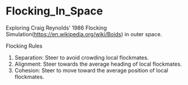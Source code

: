 # Flocking_In_Space
Exploring Craig Reynolds' 1986 Flocking Simulation(https://en.wikipedia.org/wiki/Boids) in outer space.

Flocking Rules
  1. Separation: Steer to avoid crowding local flockmates.
  2. Alignment: Steer towards the average heading of local flockmates.
  3. Cohesion: Steer to move toward the average position of local flockmates.
